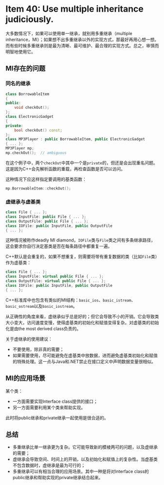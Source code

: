 # Item 40: Use multiple inheritance judiciously.

大多数情况下，如果可以使用单一继承，就别用多重继承（multiple inheritance，MI）；如果想不出多重继承以外的实现方式，那最好再用心想一想。而有些时候多重继承则是最为清晰、最可维护、最合理的实现方式。总之，审慎而明智地使用它。

## MI存在的问题

### 同名的继承

```cpp
class BorrowableItem
{
public:
    void checkOut();
};
class ElectronicGadget
{
private:
    bool checkOut() const;
};
class MP3Player : public BorrowableItem, public ElectronicGadget
{ ... };
MP3Player mp;
mp.checkOut();	// ambiguous
```

在这个例子中，两个`checkOut`中其中一个是`private`的，但还是会出现重名问题。这是因为C++会先解析函数的重载，再检查函数是否可以访问。

这种情况下应这样指定要调用的基类函数：

```cpp
mp.BorrowableItem::checkOut();
```

### 虚继承与虚基类

```cpp
class File { ... };
class InputFile: public File { ... };
class OutputFile: public File { ... };
class IOFile: public InputFile, public OutputFile
{ ... };
```

这种情况被称作deadly MI diamond，`IOFile`类与`File`类之间有多条继承路径，这会要求你自行决定基类是否在每条路径中都重复一遍。

C++默认是会重复的，如果不想重复，则需要将带有重复数据的类（比如`File`类）作为虚基类：

```cpp
class File { ... };
class InputFile: virtual public File { ... };
class OutputFile: virtual public File { ... };
class IOFile: public InputFile, public OutputFile
{ ... };
```

C++标准库中也包含有类似的MI结构：`basic_ios`、`basic_istream`、`basic_ostream`以及`basic_iostream`。

从正确性的角度来看，虚继承似乎总是好的；但它会导致不小的开销。它会导致类大小变大，访问速度变慢，使得虚基类的初始化和赋值变得复杂。对虚基类的初始化是由the most derived class负责的。

关于虚继承的使用建议：

- 不要使用，除非真的需要；
- 如果需要使用，尽可能避免在虚基类中放数据，进而避免虚基类初始化和赋值的特殊处理。这一点与Java和.NET禁止在接口定义中声明数据变量很相似。

## MI的应用场景

某个类：

- 一方面需要实现Interface class提供的接口；
- 另一方面需要利用某个类来帮助实现。

此时将public继承和private继承一起使用是很合适的。

## 总结

- 多重继承比单一继承更为复杂。它可能导致新的模棱两可的问题，以及虚继承的需要；
- 虚继承会导致空间、时间上的开销，以及初始化和赋值上的复杂性。当虚基类不包含数据时，虚继承是最为可行的；
- 多重继承可以有相当合理的应用场景。其中一种是将对Interface class的public继承和帮助实现的private继承结合起来。
